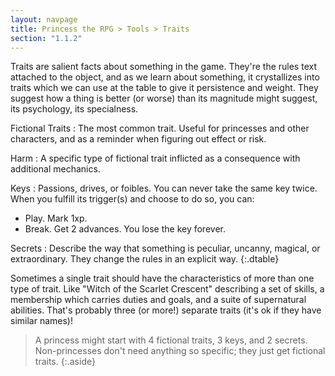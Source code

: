 ```yaml
---
layout: navpage
title: Princess the RPG > Tools > Traits
section: "1.1.2"
---
```


Traits are salient facts about something in the game.
They're the rules text attached to the object, and as we learn about something, it crystallizes into traits which we can use at the table to give it persistence and weight.
They suggest how a thing is better (or worse) than its magnitude might suggest, its psychology, its specialness.


Fictional Traits
: The most common trait. Useful for princesses and other characters, and as a reminder when figuring out effect or risk.

Harm
: A specific type of fictional trait inflicted as a consequence with additional mechanics.

Keys
: Passions, drives, or foibles. You can never take the same key twice.
  When you fulfill its trigger(s) and choose to do so, you can:
  * Play. Mark 1xp.
  * Break. Get 2 advances. You lose the key forever.

Secrets
: Describe the way that something is peculiar, uncanny, magical, or extraordinary.
  They change the rules in an explicit way.
{:.dtable}


Sometimes a single trait should have the characteristics of more than one type of trait.
Like "Witch of the Scarlet Crescent" describing a set of skills, a membership which carries duties and goals, and a suite of supernatural abilities.
That's probably three (or more!) separate traits (it's ok if they have similar names)!

> A princess might start with 4 fictional traits, 3 keys, and 2 secrets.
> Non-princesses don't need anything so specific; they just get fictional traits.
{:.aside}
